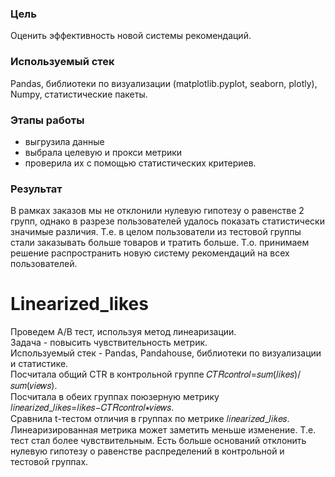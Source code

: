 ### Цель
Оценить эффективность новой системы рекомендаций.
### Используемый стек 
Pandas, библиотеки по визуализации (matplotlib.pyplot, seaborn, plotly), Numpy, статистические пакеты.
### Этапы работы
- выгрузила данные
- выбрала целевую и прокси метрики
- проверила их с помощью статистических критериев.
### Результат
В рамках заказов мы не отклонили нулевую гипотезу о равенстве 2 групп, однако в разрезе пользователей удалось показать статистически значимые различия. Т.е. в целом пользователи из тестовой группы стали заказывать больше товаров и тратить больше. Т.о. принимаем решение распространить новую систему рекомендаций на всех пользователей.

# Linearized_likes
Проведем A/B тест, используя метод линеаризации.  
Задача - повысить чувствительность метрик.  
Используемый стек - Pandas, Pandahouse, библиотеки по визуализации и статистике.  
Посчитала общий CTR в контрольной группе 𝐶𝑇𝑅𝑐𝑜𝑛𝑡𝑟𝑜𝑙=𝑠𝑢𝑚(𝑙𝑖𝑘𝑒𝑠)/𝑠𝑢𝑚(𝑣𝑖𝑒𝑤𝑠).  
Посчитала в обеих группах поюзерную метрику  𝑙𝑖𝑛𝑒𝑎𝑟𝑖𝑧𝑒𝑑_𝑙𝑖𝑘𝑒𝑠=𝑙𝑖𝑘𝑒𝑠−𝐶𝑇𝑅𝑐𝑜𝑛𝑡𝑟𝑜𝑙∗𝑣𝑖𝑒𝑤𝑠.  
Сравнила t-тестом отличия в группах по метрике 𝑙𝑖𝑛𝑒𝑎𝑟𝑖𝑧𝑒𝑑_𝑙𝑖𝑘𝑒𝑠.  
Линеаризированная метрика может заметить меньше изменение. Т.е. тест стал более чувствительным. Есть больше оснований отклонить нулевую гипотезу о равенстве распределений в контрольной и тестовой группах.
